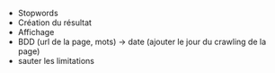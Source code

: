* Stopwords
* Création du résultat
* Affichage
* BDD (url de la page, mots) -> date (ajouter le jour du crawling de la page)
* sauter les limitations